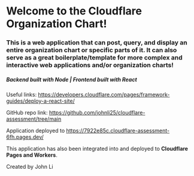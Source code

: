 # Welcome to the Cloudflare Organization Chart!

### This is a web application that can post, query, and display an entire organization chart or specific parts of it. It can also serve as a great boilerplate/template for more complex and interactive web applications and/or organization charts!

##### Backend built with Node | Frontend built with React

Useful links: https://developers.cloudflare.com/pages/framework-guides/deploy-a-react-site/ 

GitHub repo link: https://github.com/johnli25/cloudflare-assessment/tree/main 

Application deployed to https://7922e85c.cloudflare-assessment-6fh.pages.dev/ 

This application has also been integrated into and deployed to **Cloudflare Pages and Workers**.

Created by John Li
